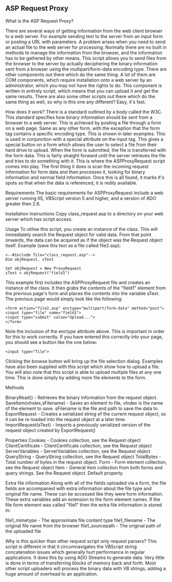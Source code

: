 ## ASP Request Proxy ##

What is the ASP Request Proxy?

There are several ways of getting information from the web client browser to a web server. For example sending text to the server from an input form or posting a URL with parameters. A problem arises when you need to send an actual file to the web server for processing. Normally there are no built in methods to manage the information from the browser, and the information has to be gathered by other means. This script allows you to send files from the browser to the server by actually deciphering the binary information sent from a browser using the multipart/form-data encoding type. There are other components out there which do the same thing. A lot of them are COM components, which require installation onto a web server by an administrator, which you may not have the rights to do. This component is written in entirely script, which means that you can upload it and get the same results. There are also some other scripts out there which do the same thing as well, so why is this one any different? Easy, it's fast.

How does it work?
There is a standard outlined by a body called the W3C. This standard specifies 
how binary information should be sent from a browser to a web server. This is achieved by posting a file through a form on a web page. Same as any other form, with the exception that the form tag contains a specific encoding type. This is shown in later examples. This is used in conjunction with a special attribute on the input tag. This gives a special button on a form which allows the user to select a file from their hard drive to upload. When the form is submitted, the file is transferred with the form data. This is fairly straight forward until the server retrieves the file and tries to do something with it. This is where the ASPProxyRequest script comes into play. The first thing it does is scan the incoming request information for form data and then processes it, looking for binary information and normal field information. Once this is all found, it marks it's spots so that when the data is referenced, it is redily available.

Requirements
The basic requirements for ASPProxyRequest include a web server running IIS, VBScript version 5 and higher, and a version of ADO greater then 2.6.

Installation Instructions
Copy class_request.asp to a directory on your web server which has script access.

Usage
To utilise this script, you create an instance of the class. This will 
immediately search the Request object for valid data. From that point onwards, the data can be acquired as if the object was the Request object itself. Example (save this text as a file called file2.asp):

```
<--#include file="class_request.asp"-->
Dim objRequest, sText

Set objRequest = New ProxyRequest
sText = objRequest("field1")
```

This example first includes the ASPProxyRequest file and creates an instance of the class. It then grabs the contents of the "field1" element from the previous page's form and places the contents into the variable sText. The previous page would simply look like the following:

```
<form action="file2.asp" enctype="multipart/form-data" method="post">
<input type="file" name="field1">
<input type="submit" value="Upload...">
</form>
```

Note the inclusion of the enctype attribute above. This is important in order for this to work correctly. If you have entered this 
correctly into your page, you should see a button like the one below:

```
<input type="file">
```

Clicking the browse button will bring up the file selection dialog. Examples have also been&nbsp;supplied with this script which show how to upload a file. You will also note that this script is able to upload multiple files at any one time. This is done simply by adding more file elements to the form.

Methods

BinaryRead() - Retrieves the binary information from the request object.
SaveItem(vIndex,sFilename) - Saves an element to file, vIndex is the name of the element to save. sFilename is the file and path to save the data to.
ExportRequest - Creates a serialized string of the current request object, so it can be re-loaded into the request object at a later time.
ImportRequest(sText) - Imports a previously serialized version of the request object created by ExportRequest()

Properties
Cookies - Cookies collection, see the Request object
ClientCertificate - ClientCertificate collection, see the Request object
ServerVariables - ServerVariables collection, see the Request object
QueryString - QueryString collection, see the Request object
TotalBytes - Total number of bytes in the request object.
Form - Form element collection, see the Request object
Item - General item collection from both forms and query strings. See the Request object. Default property.

Extra file information
Along with all of the fields uploaded via a form, the file fields are accompanied with extra information about the file type and original file name. These can be accessed like they were form information. These extra variables add an extension to the form element names. If the file form element was called "file1" then the extra file information is stored in:

file1_mimetype - The approximate file content type
file1_filename - The original file name from the browser
file1_sourcepath - The original path of the uploaded file

Why is this quicker than other request script only request parsers?
This script is different in that it circumnavigates the VBScript string concatenation issues which generally hurt performance in regular applications. It does this by using ADO Streams to generate data. Very little is done in terms of transferring blocks of memory back and forth. Most other script uploaders will process the binary data with VB strings, adding a huge amount of overhead to an application.
